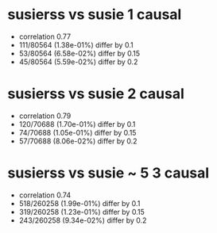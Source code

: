 # susierss vs susie  1 causal

- correlation 0.77
- 111/80564 (1.38e-01%) differ by 0.1
- 53/80564 (6.58e-02%) differ by 0.15
- 45/80564 (5.59e-02%) differ by 0.2


# susierss vs susie  2 causal

- correlation 0.79
- 120/70688 (1.70e-01%) differ by 0.1
- 74/70688 (1.05e-01%) differ by 0.15
- 57/70688 (8.06e-02%) differ by 0.2


# susierss vs susie  ~ 5 3 causal

- correlation 0.74
- 518/260258 (1.99e-01%) differ by 0.1
- 319/260258 (1.23e-01%) differ by 0.15
- 243/260258 (9.34e-02%) differ by 0.2


